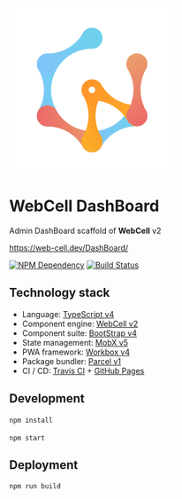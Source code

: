 ![](src/image/WebCell-0.png)

# WebCell DashBoard

Admin DashBoard scaffold of **WebCell** v2

https://web-cell.dev/DashBoard/

[![NPM Dependency](https://david-dm.org/EasyWebApp/DashBoard.svg)][1]
[![Build Status](https://travis-ci.com/EasyWebApp/DashBoard.svg?branch=master)][2]

## Technology stack

-   Language: [TypeScript v4][3]
-   Component engine: [WebCell v2][4]
-   Component suite: [BootStrap v4][5]
-   State management: [MobX v5][6]
-   PWA framework: [Workbox v4][7]
-   Package bundler: [Parcel v1][8]
-   CI / CD: [Travis CI][9] + [GitHub Pages][10]

## Development

```shell
npm install

npm start
```

## Deployment

```shell
npm run build
```

[1]: https://david-dm.org/EasyWebApp/DashBoard
[2]: https://travis-ci.com/EasyWebApp/DashBoard
[3]: https://typescriptlang.org
[4]: https://web-cell.dev/
[5]: https://getbootstrap.com
[6]: https://mobx.js.org
[7]: https://developers.google.com/web/tools/workbox
[8]: https://parceljs.org
[9]: https://travis-ci.com/
[10]: https://pages.github.com/
